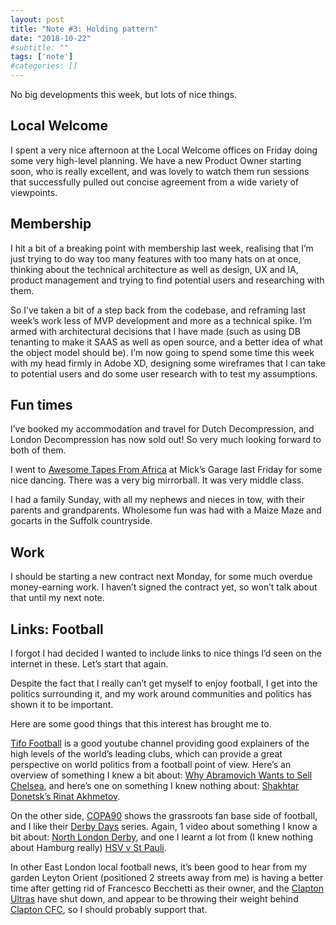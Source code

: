 ```yaml
---
layout: post
title: "Note #3: Holding pattern"
date: "2018-10-22"
#subtitle: ""
tags: ['note']
#categories: []
---
```


No big developments this week, but lots of nice things.

## Local Welcome

I spent a very nice afternoon at the Local Welcome offices on Friday doing some very high-level planning. We have a new Product Owner starting soon, who is really excellent, and was lovely to watch them run sessions that successfully pulled out concise agreement from a wide variety of viewpoints.

## Membership

I hit a bit of a breaking point with membership last week, realising that I’m just trying to do way too many features with too many hats on at once, thinking about the technical architecture as well as design, UX and IA, product management and trying to find potential users and researching with them.

So I’ve taken a bit of a step back from the codebase, and reframing last week’s work less of MVP development and more as a technical spike. I’m armed with architectural decisions that I have made (such as using DB tenanting to make it SAAS as well as open source, and a better idea of what the object model should be). I’m now going to spend some time this week with my head firmly in Adobe XD, designing some wireframes that I can take to potential users and do some user research with to test my assumptions.

## Fun times

I’ve booked my accommodation and travel for Dutch Decompression, and London Decompression has now sold out! So very much looking forward to both of them.

I went to [Awesome Tapes From Africa](https://www.facebook.com/events/290196388427514/) at Mick’s Garage last Friday for some nice dancing. There was a very big mirrorball. It was very middle class.

I had a family Sunday, with all my nephews and nieces in tow, with their parents and grandparents. Wholesome fun was had with a Maize Maze and gocarts in the Suffolk countryside.

## Work

I should be starting a new contract next Monday, for some much overdue money-earning work. I haven’t signed the contract yet, so won’t talk about that until my next note.

## Links: Football

I forgot I had decided I wanted to include links to nice things I’d seen on the internet in these. Let’s start that again.

Despite the fact that I really can’t get myself to enjoy football, I get into the politics surrounding it, and my work around communities and politics has shown it to be important.

Here are some good things that this interest has brought me to.

[Tifo Football](https://www.youtube.com/channel/UCGYYNGmyhZ_kwBF_lqqXdAQ) is a good youtube channel providing good explainers of the high levels of the world’s leading clubs, which can provide a great perspective on world politics from a football point of view. Here’s an overview of something I knew a bit about: [Why Abramovich Wants to Sell Chelsea](https://www.youtube.com/watch?v=m083h92yefY&index=2&list=LLzm5yIkjfWtN4ofulYalDxg), and here’s one on something I knew nothing about: [Shakhtar Donetsk’s Rinat Akhmetov](https://www.youtube.com/watch?v=HzVbxQwtHF0&index=7&list=LLzm5yIkjfWtN4ofulYalDxg).

On the other side, [COPA90](https://www.youtube.com/channel/UCFIdU1RkuRd26YDA7lerfEQ) shows the grassroots fan base side of football, and I like their [Derby Days](https://www.youtube.com/playlist?list=PL0SCrXH54oH6iJL21O8_kQbcwoROgKht2) series. Again, 1 video about something I know a bit about: [North London Derby](https://www.youtube.com/watch?v=nbHK9Z8tFYw&t=0s&list=PL0SCrXH54oH6iJL21O8_kQbcwoROgKht2&index=11), and one I learnt a lot from (I knew nothing about Hamburg really) [HSV v St Pauli](https://www.youtube.com/watch?v=_din20meyHI&t=0s&list=PL0SCrXH54oH6iJL21O8_kQbcwoROgKht2&index=2).

In other East London local football news, it’s been good to hear from my garden Leyton Orient (positioned 2 streets away from me) is having a better time after getting rid of Francesco Becchetti as their owner, and the [Clapton Ultras](http://www.claptonultras.org/) have shut down, and appear to be throwing their weight behind [Clapton CFC](https://www.claptoncfc.co.uk/), so I should probably support that.